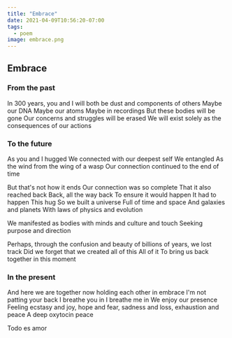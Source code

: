 ```yaml
---
title: "Embrace"
date: 2021-04-09T10:56:20-07:00
tags: 
  - poem
image: embrace.png
---
```


## Embrace

### From the past

In 300 years, you and I will both be
dust and components of others
Maybe our DNA
Maybe our atoms
Maybe in recordings
But these bodies will be gone
Our concerns and struggles will be erased
We will exist solely as the consequences of our actions

### To the future

As you and I hugged
We connected with our deepest self
We entangled
As the wind from the wing of a wasp
Our connection continued to the end of time

But that's not how it ends
Our connection was so complete
That it also reached back
Back, all the way back
To ensure it would happen
It had to happen
This hug
So we built a universe
Full of time and space
And galaxies and planets
With laws of physics and evolution

We manifested as bodies with minds
and culture and touch
Seeking purpose and direction

Perhaps, through the confusion and beauty
of billions of years, we lost track
Did we forget that we created all of this
All of it
To bring us back together in this moment

### In the present

And here we are
together now
holding each other in embrace
I'm not patting your back
I breathe you in
I breathe me in
We enjoy our presence
Feeling ecstasy and joy,
hope and fear,
sadness and loss,
exhaustion and peace
A deep oxytocin peace

Todo es amor
